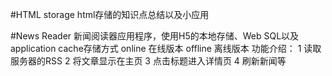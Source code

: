 #HTML storage
  html存储的知识点总结以及小应用

#News Reader 新闻阅读器应用程序，使用H5的本地存储、Web SQL以及application cache存储方式
  online  在线版本
  offline 离线版本
  功能介绍：
  1 读取服务器的RSS
  2 将文章显示在主页
  3 点击标题进入详情页
  4 刷新新闻等

